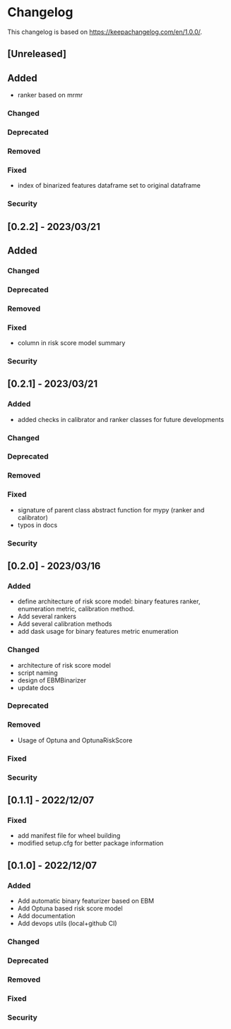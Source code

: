 # Changelog
This changelog is based on https://keepachangelog.com/en/1.0.0/.

## [Unreleased]
## Added
- ranker based on mrmr
### Changed
### Deprecated
### Removed
### Fixed
- index of binarized features dataframe set to original dataframe
### Security

## [0.2.2] - 2023/03/21
## Added
### Changed
### Deprecated
### Removed
### Fixed
- column in risk score model summary
### Security

## [0.2.1] - 2023/03/21
### Added
- added checks in calibrator and ranker classes for future developments
### Changed
### Deprecated
### Removed
### Fixed
- signature of parent class abstract function for mypy (ranker and calibrator)
- typos in docs
### Security

## [0.2.0] - 2023/03/16
### Added
- define architecture of risk score model: binary features ranker, enumeration metric, calibration method.
- Add several rankers
- Add several calibration methods
- add dask usage for binary features metric enumeration
### Changed
- architecture of risk score model
- script naming
- design of EBMBinarizer
- update docs
### Deprecated
### Removed
- Usage of Optuna and OptunaRiskScore
### Fixed
### Security

## [0.1.1] - 2022/12/07
### Fixed
- add manifest file for wheel building
- modified setup.cfg for better package information


## [0.1.0] - 2022/12/07
### Added
- Add automatic binary featurizer based on EBM
- Add Optuna based risk score model
- Add documentation
- Add devops utils (local+github CI)
### Changed
### Deprecated
### Removed
### Fixed
### Security
